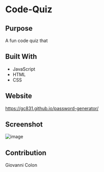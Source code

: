 # Code-Quiz

## Purpose
A fun code quiz that 

## Built With
* JavaScript
* HTML
* CSS

## Website
https://gc831.github.io/password-generator/

## Screenshot
![image](https://user-images.githubusercontent.com/88457455/159204752-0310c4a7-b560-4983-878e-c2e9df1998ed.png)

## Contribution
Giovanni Colon

